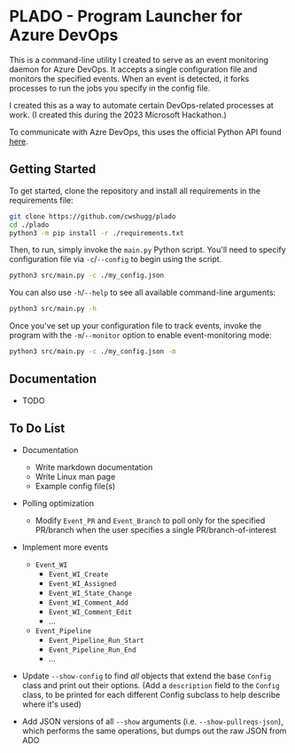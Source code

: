 # PLADO - Program Launcher for Azure DevOps

This is a command-line utility I created to serve as an event monitoring daemon
for Azure DevOps. It accepts a single configuration file and monitors the
specified events. When an event is detected, it forks processes to run the jobs
you specify in the config file.

I created this as a way to automate certain DevOps-related processes at work.
(I created this during the 2023 Microsoft Hackathon.)

To communicate with Azre DevOps, this uses the official Python API found
[here](https://github.com/microsoft/azure-devops-python-api).

## Getting Started

To get started, clone the repository and install all requirements in the
requirements file:

```bash
git clone https://github.com/cwshugg/plado
cd ./plado
python3 -m pip install -r ./requirements.txt
```

Then, to run, simply invoke the `main.py` Python script. You'll need to specify
configuration file via `-c`/`--config` to begin using the script.

```bash
python3 src/main.py -c ./my_config.json
```

You can also use `-h`/`--help` to see all available command-line arguments:

```bash
python3 src/main.py -h
```

Once you've set up your configuration file to track events, invoke the program
with the `-m`/`--monitor` option to enable event-monitoring mode:

```bash
python3 src/main.py -c ./my_config.json -m
```

## Documentation

* TODO

## To Do List

* Documentation
    * Write markdown documentation
    * Write Linux man page
    * Example config file(s)
* Polling optimization
    * Modify `Event_PR` and `Event_Branch` to poll only for the specified
      PR/branch when the user specifies a single PR/branch-of-interest
* Implement more events
    * `Event_WI`
        * `Event_WI_Create`
        * `Event_WI_Assigned`
        * `Event_WI_State_Change`
        * `Event_WI_Comment_Add`
        * `Event_WI_Comment_Edit`
        * ...
    * `Event_Pipeline`
        * `Event_Pipeline_Run_Start`
        * `Event_Pipeline_Run_End`
        * ...

* Update `--show-config` to find *all* objects that extend the base `Config`
  class and print out their options. (Add a `description` field to the `Config`
  class, to be printed for each different Config subclass to help describe
  where it's used)
* Add JSON versions of all `--show` arguments (i.e. `--show-pullreqs-json`),
  which performs the same operations, but dumps out the raw JSON from ADO

